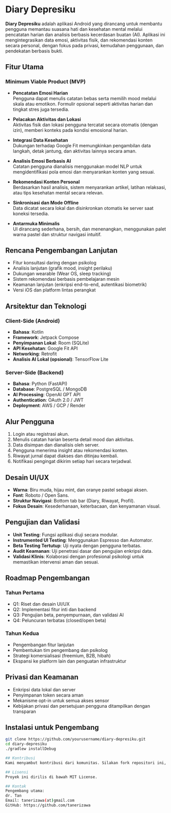 # Diary Depresiku

**Diary Depresiku** adalah aplikasi Android yang dirancang untuk membantu pengguna memantau suasana hati dan kesehatan mental melalui pencatatan harian dan analisis berbasis kecerdasan buatan (AI). Aplikasi ini mengintegrasikan data emosi, aktivitas fisik, dan rekomendasi konten secara personal, dengan fokus pada privasi, kemudahan penggunaan, dan pendekatan berbasis bukti.

## Fitur Utama

### Minimum Viable Product (MVP)

- **Pencatatan Emosi Harian**  
  Pengguna dapat menulis catatan bebas serta memilih mood melalui skala atau emotikon. Formulir opsional seperti aktivitas harian dan tingkat stres juga tersedia.

- **Pelacakan Aktivitas dan Lokasi**  
  Aktivitas fisik dan lokasi pengguna tercatat secara otomatis (dengan izin), memberi konteks pada kondisi emosional harian.

- **Integrasi Data Kesehatan**  
  Dukungan terhadap Google Fit memungkinkan pengambilan data langkah, detak jantung, dan aktivitas lainnya secara aman.

- **Analisis Emosi Berbasis AI**  
  Catatan pengguna dianalisis menggunakan model NLP untuk mengidentifikasi pola emosi dan menyarankan konten yang sesuai.

- **Rekomendasi Konten Personal**  
  Berdasarkan hasil analisis, sistem menyarankan artikel, latihan relaksasi, atau tips kesehatan mental secara relevan.

- **Sinkronisasi dan Mode Offline**  
  Data dicatat secara lokal dan disinkronkan otomatis ke server saat koneksi tersedia.

- **Antarmuka Minimalis**  
  UI dirancang sederhana, bersih, dan menenangkan, menggunakan palet warna pastel dan struktur navigasi intuitif.

## Rencana Pengembangan Lanjutan

- Fitur konsultasi daring dengan psikolog
- Analisis lanjutan (grafik mood, insight perilaku)
- Dukungan wearable (Wear OS, sleep tracking)
- Sistem rekomendasi berbasis pembelajaran mesin
- Keamanan lanjutan (enkripsi end-to-end, autentikasi biometrik)
- Versi iOS dan platform lintas perangkat

## Arsitektur dan Teknologi

### Client-Side (Android)
- **Bahasa**: Kotlin
- **Framework**: Jetpack Compose
- **Penyimpanan Lokal**: Room (SQLite)
- **API Kesehatan**: Google Fit API
- **Networking**: Retrofit
- **Analisis AI Lokal (opsional)**: TensorFlow Lite

### Server-Side (Backend)
- **Bahasa**: Python (FastAPI)
- **Database**: PostgreSQL / MongoDB
- **AI Processing**: OpenAI GPT API
- **Authentication**: OAuth 2.0 / JWT
- **Deployment**: AWS / GCP / Render

## Alur Pengguna

1. Login atau registrasi akun.
2. Menulis catatan harian beserta detail mood dan aktivitas.
3. Data disimpan dan dianalisis oleh server.
4. Pengguna menerima insight atau rekomendasi konten.
5. Riwayat jurnal dapat diakses dan ditinjau kembali.
6. Notifikasi pengingat dikirim setiap hari secara terjadwal.

## Desain UI/UX

- **Warna**: Biru muda, hijau mint, dan oranye pastel sebagai aksen.
- **Font**: Roboto / Open Sans.
- **Struktur Navigasi**: Bottom tab bar (Diary, Riwayat, Profil).
- **Fokus Desain**: Kesederhanaan, keterbacaan, dan kenyamanan visual.

## Pengujian dan Validasi

- **Unit Testing**: Fungsi aplikasi diuji secara modular.
- **Instrumented UI Testing**: Menggunakan Espresso dan Automator.
- **Beta Testing Tertutup**: Uji nyata dengan pengguna terbatas.
- **Audit Keamanan**: Uji penetrasi dasar dan pengujian enkripsi data.
- **Validasi Klinis**: Kolaborasi dengan profesional psikologi untuk memastikan intervensi aman dan sesuai.

## Roadmap Pengembangan

### Tahun Pertama
- Q1: Riset dan desain UI/UX
- Q2: Implementasi fitur inti dan backend
- Q3: Pengujian beta, penyempurnaan, dan validasi AI
- Q4: Peluncuran terbatas (closed/open beta)

### Tahun Kedua
- Pengembangan fitur lanjutan
- Pembentukan tim pengembang dan psikolog
- Strategi komersialisasi (freemium, B2B, hibah)
- Ekspansi ke platform lain dan penguatan infrastruktur

## Privasi dan Keamanan

- Enkripsi data lokal dan server
- Penyimpanan token secara aman
- Mekanisme opt-in untuk semua akses sensor
- Kebijakan privasi dan persetujuan pengguna ditampilkan dengan transparan

## Instalasi untuk Pengembang

```bash
git clone https://github.com/yourusername/diary-depresiku.git
cd diary-depresiku
./gradlew installDebug

## Kontribusi
Kami menyambut kontribusi dari komunitas. Silakan fork repositori ini, buat branch baru, dan kirim pull request. Pedoman kontribusi tersedia di CONTRIBUTING.md.

## Lisensi
Proyek ini dirilis di bawah MIT License.

## Kontak
Pengembang utama:
dr. Tan
Email: tanerizawa(at)gmail.com
GitHub: https://github.com/tanerizawa
